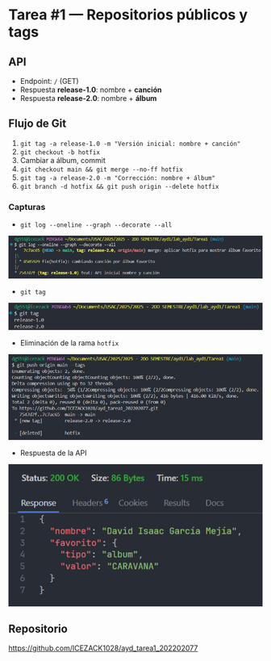 # Tarea #1 — Repositorios públicos y tags

## API
- Endpoint: `/` (GET)
- Respuesta **release-1.0**: nombre + **canción**
- Respuesta **release-2.0**: nombre + **álbum**

## Flujo de Git
1. `git tag -a release-1.0 -m "Versión inicial: nombre + canción"`
2. `git checkout -b hotfix`
3. Cambiar a álbum, commit
4. `git checkout main && git merge --no-ff hotfix`
5. `git tag -a release-2.0 -m "Corrección: nombre + álbum"`
6. `git branch -d hotfix && git push origin --delete hotfix`

### Capturas
- `git log --oneline --graph --decorate --all`

![git log --oneline --graph --decorate --all](api-favoritos/screenshots/cap1.png)
- `git tag`

![git tag](api-favoritos/screenshots/cap2.png)
- Eliminación de la rama `hotfix`

![Eliminación de la rama `hotfix`](api-favoritos/screenshots/cap3.png)
- Respuesta de la API

![Respuesta de la API](api-favoritos/screenshots/cap4.png)

## Repositorio
https://github.com/ICEZACK1028/ayd_tarea1_202202077 
